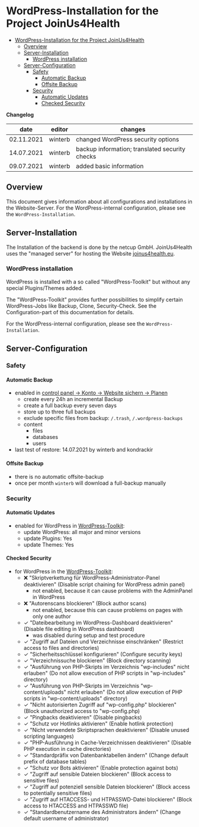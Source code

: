 # WordPress-Installation for the Project JoinUs4Health

<!-- TOC START min:1 max:4 link:true asterisk:false update:true -->
- [WordPress-Installation for the Project JoinUs4Health](#wordpress-installation-for-the-project-joinus4health)
    - [Overview](#overview)
    - [Server-Installation](#server-installation)
        - [WordPress installation](#wordpress-installation)
    - [Server-Configuration](#server-configuration)
        - [Safety](#safety)
            - [Automatic Backup](#automatic-backup)
            - [Offsite Backup](#offsite-backup)
        - [Security](#security)
            - [Automatic Updates](#automatic-updates)
            - [Checked Security](#checked-security)
<!-- TOC END -->

**Changelog**

| date       | editor  | changes                                        |
| ---------- | ------- | ---------------------------------------------- |
| 02.11.2021 | winterb | changed WordPress security options             |
| 14.07.2021 | winterb | backup information; translated security checks |
| 09.07.2021 | winterb | added basic information                        |

## Overview
This document gives information about all configurations and installations in the Website-Server.
For the WordPress-internal configuration, please see the `WordPress-Installation`.

## Server-Installation
The Installation of the backend is done by the netcup GmbH.
JoinUs4Health uses the "managed server" for hosting the Website [joinus4health.eu](https://joinus4health.eu).

### WordPress installation
WordPress is installed with a so called "WordPress-Toolkit" but without any special Plugins/Themes added.

The "WordPress-Toolkit" provides further possibilities to simplify certain WordPress-Jobs like Backup, Clone, Security-Check.
See the Configuration-part of this documentation for details.

For the WordPress-internal configuration, please see the `WordPress-Installation`.

## Server-Configuration

### Safety
#### Automatic Backup
- enabled in [control panel → Konto → Website sichern → Planen](https://a2efa.webhosting.systems/smb/backup/list/domainId/548)
    - create every 24h an incremental Backup
    - create a full backup every seven days
    - store up to three full backups
    - exclude specific files from backup: `/.trash`, `/.wordpress-backups`
    - content
        - files
        - databases
        - users
- last test of restore: 14.07.2021 by winterb and kondrackir

#### Offsite Backup
- there is no automatic offsite-backup
- once per month `winterb` will download a full-backup manually

### Security
#### Automatic Updates
- enabled for WordPress in [WordPress-Toolkit](https://a2efa.webhosting.systems/modules/wp-toolkit/index.php/domain/list):
    - update WordPress: all major and minor versions
    - update Plugins: Yes
    - update Themes: Yes

#### Checked Security
- for WordPress in the [WordPress-Toolkit](https://a2efa.webhosting.systems/modules/wp-toolkit/index.php/domain/list):
    - ❌ "Skriptverkettung für WordPress-Administrator-Panel deaktivieren" (Disable script chaining for WordPress admin panel)
        - not enabled, because it can cause problems with the AdminPanel in WordPress
    - ❌ "Autorenscans blockieren" (Block author scans)
        - not enabled, because this can cause problems on pages with only one author
    - ✓ "Dateibearbeitung im WordPress-Dashboard deaktivieren" (Disable file editing in WordPress dashboard)
        - was disabled during setup and test procedure
    - ✓ "Zugriff auf Dateien und Verzeichnisse einschränken" (Restrict access to files and directories)
    - ✓ "Sicherheitsschlüssel konfigurieren" (Configure security keys)
    - ✓ "Verzeichnissuche blockieren" (Block directory scanning)
    - ✓ "Ausführung von PHP-Skripts im Verzeichnis "wp-includes" nicht erlauben" (Do not allow execution of PHP scripts in "wp-includes" directory)
    - ✓ "Ausführung von PHP-Skripts im Verzeichnis "wp-content/uploads" nicht erlauben" (Do not allow execution of PHP scripts in "wp-content/uploads" directory)
    - ✓ "Nicht autorisierten Zugriff auf "wp-config.php" blockieren" (Block unauthorized access to "wp-config.php)
    - ✓ "Pingbacks deaktivieren" (Disable pingbacks)
    - ✓ "Schutz vor Hotlinks aktivieren" (Enable hotlink protection)
    - ✓ "Nicht verwendete Skriptsprachen deaktivieren" (Disable unused scripting languages)
    - ✓ "PHP-Ausführung in Cache-Verzeichnissen deaktivieren" (Disable PHP execution in cache directories)
    - ✓ "Standardpräfix von Datenbanktabellen ändern" (Change default prefix of database tables)
    - ✓ "Schutz vor Bots aktivieren" (Enable protection against bots)
    - ✓ "Zugriff auf sensible Dateien blockieren" (Block access to sensitive files)
    - ✓ "Zugriff auf potenziell sensible Dateien blockieren" (Block access to potentially sensitive files)
    - ✓ "Zugriff auf HTACCESS- und HTPASSWD-Datei blockieren" (Block access to HTACCESS and HTPASSWD file)
    - ✓ "Standardbenutzername des Administrators ändern" (Change default username of administrator)
